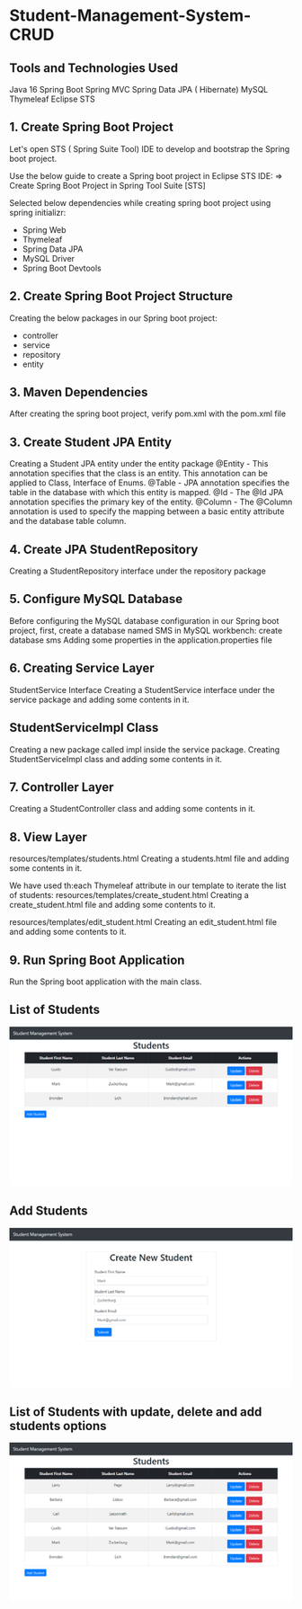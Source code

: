 # Student-Management-System-CRUD


## Tools and Technologies Used
Java 16
Spring Boot
Spring MVC
Spring Data JPA ( Hibernate)
MySQL
Thymeleaf
Eclipse STS

## 1. Create Spring Boot Project
Let's open STS ( Spring Suite Tool) IDE to develop and bootstrap the Spring boot project.

Use the below guide to create a Spring boot project in Eclipse STS IDE: 
=> Create Spring Boot Project in Spring Tool Suite [STS]

Selected below dependencies while creating spring boot project using spring initializr:
- Spring Web
- Thymeleaf
- Spring Data JPA
- MySQL Driver
- Spring Boot Devtools

## 2. Create Spring Boot Project Structure
Creating the below packages in our Spring boot project:
- controller
- service
- repository
- entity
## 3. Maven Dependencies
After creating the spring boot project, verify pom.xml with the pom.xml file

## 3. Create Student JPA Entity
Creating a Student JPA entity under the entity package
@Entity - This annotation specifies that the class is an entity. This annotation can be applied to Class, Interface of Enums.
@Table  - JPA annotation specifies the table in the database with which this entity is mapped.
@Id - The @Id JPA annotation specifies the primary key of the entity.
@Column - The @Column annotation is used to specify the mapping between a basic entity attribute and the database table column.

## 4. Create JPA StudentRepository
Creating a StudentRepository interface under the repository package

## 5. Configure MySQL Database
Before configuring the MySQL database configuration in our Spring boot project, first, create a database named SMS in MySQL workbench:
create database sms
 Adding some properties in the application.properties file

 ## 6. Creating Service Layer
StudentService Interface
Creating a StudentService interface under the service package and adding some contents in it.

## StudentServiceImpl Class
Creating a new package called impl inside the service package. Creating StudentServiceImpl class and adding some contents in it.

## 7. Controller Layer
Creating a StudentController class and adding some contents in it.

## 8. View Layer
resources/templates/students.html
Creating a students.html file and adding some contents in it.

We have used th:each Thymeleaf attribute in our template to iterate the list of students:
resources/templates/create_student.html
Creating a create_student.html file and adding some contents to it.

resources/templates/edit_student.html
Creating an edit_student.html file and adding some contents to it.

## 9. Run Spring Boot Application
Run the Spring boot application with the main class.

## List of Students
![](img/img1.png)
## Add Students
![](img/img2.png)
## List of Students with update, delete and add students options
![](img/img3.png)
